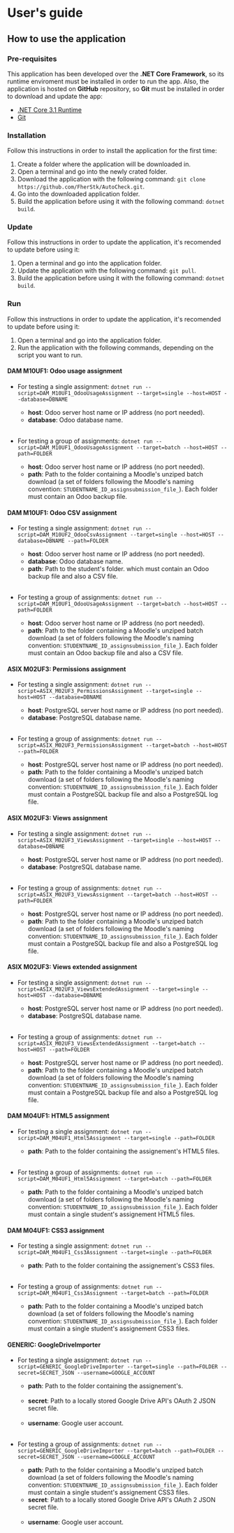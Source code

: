 # User's guide
## How to use the application
### Pre-requisites
This application has been developed over the **.NET Core Framework**, so its runtime enviroment must be installed in order to run the app. Also, the application is hosted on **GitHub** repository, so **Git** must be installed in order to download and update the app:
* [.NET Core 3.1 Runtime](https://dotnet.microsoft.com/download/dotnet-core/current/runtime)
* [Git](https://git-scm.com/downloads)

### Installation
Follow this instructions in order to install the application for the first time:

1. Create a folder where the application will be downloaded in.
2. Open a terminal and go into the newly crated folder.
3. Download the application with the following command: `git clone https://github.com/FherStk/AutoCheck.git`.
4. Go into the downloaded application folder.
5. Build the application before using it with the following command: `dotnet build`.

### Update
Follow this instructions in order to update the application, it's recomended to update before using it:
1. Open a terminal and go into the application folder.
2. Update the application with the following command: `git pull`. 
3. Build the application before using it with the following command: `dotnet build`.

### Run
Follow this instructions in order to update the application, it's recomended to update before using it:
1. Open a terminal and go into the application folder.
2. Run the application with the following commands, depending on the script you want to run.

#### DAM M10UF1: Odoo usage assignment
* For testing a single assignment: `dotnet run --script=DAM_M10UF1_OdooUsageAssignment --target=single --host=HOST --database=DBNAME`
    * **host**: Odoo server host name or IP address (no port needed).
    * **database**: Odoo database name.<br><br>

* For testing a group of assignments: `dotnet run --script=DAM_M10UF1_OdooUsageAssignment --target=batch --host=HOST --path=FOLDER`
    * **host**: Odoo server host name or IP address (no port needed).
    * **path**: Path to the folder containing a Moodle's unziped batch download (a set of folders following the Moodle's naming convention: 
    `STUDENTNAME_ID_assignsubmission_file_`). Each folder must contain an Odoo backup file.

#### DAM M10UF1: Odoo CSV assignment
* For testing a single assignment: `dotnet run --script=DAM_M10UF2_OdooCsvAssignment --target=single --host=HOST --database=DBNAME --path=FOLDER`
    * **host**: Odoo server host name or IP address (no port needed).
    * **database**: Odoo database name.
    * **path**: Path to the student's folder. which must contain an Odoo backup file and also a CSV file.<br><br>

* For testing a group of assignments: `dotnet run --script=DAM_M10UF1_OdooUsageAssignment --target=batch --host=HOST --path=FOLDER`
    * **host**: Odoo server host name or IP address (no port needed).
    * **path**: Path to the folder containing a Moodle's unziped batch download (a set of folders following the Moodle's naming convention: 
    `STUDENTNAME_ID_assignsubmission_file_`). Each folder must contain an Odoo backup file and also a CSV file.

#### ASIX M02UF3: Permissions assignment
* For testing a single assignment: `dotnet run --script=ASIX_M02UF3_PermissionsAssignment --target=single --host=HOST --database=DBNAME`
    * **host**: PostgreSQL server host name or IP address (no port needed).
    * **database**: PostgreSQL database name.<br><br>

* For testing a group of assignments: `dotnet run --script=ASIX_M02UF3_PermissionsAssignment --target=batch --host=HOST --path=FOLDER`
    * **host**: PostgreSQL server host name or IP address (no port needed).
    * **path**: Path to the folder containing a Moodle's unziped batch download (a set of folders following the Moodle's naming convention: 
    `STUDENTNAME_ID_assignsubmission_file_`). Each folder must contain a PostgreSQL backup file and also a PostgreSQL log file.

#### ASIX M02UF3: Views assignment
* For testing a single assignment: `dotnet run --script=ASIX_M02UF3_ViewsAssignment --target=single --host=HOST --database=DBNAME`
    * **host**: PostgreSQL server host name or IP address (no port needed).
    * **database**: PostgreSQL database name.<br><br>

* For testing a group of assignments: `dotnet run --script=ASIX_M02UF3_ViewsAssignment --target=batch --host=HOST --path=FOLDER`
    * **host**: PostgreSQL server host name or IP address (no port needed).
    * **path**: Path to the folder containing a Moodle's unziped batch download (a set of folders following the Moodle's naming convention: 
    `STUDENTNAME_ID_assignsubmission_file_`). Each folder must contain a PostgreSQL backup file and also a PostgreSQL log file.

#### ASIX M02UF3: Views extended assignment
* For testing a single assignment: `dotnet run --script=ASIX_M02UF3_ViewsExtendedAssignment --target=single --host=HOST --database=DBNAME`
    * **host**: PostgreSQL server host name or IP address (no port needed).
    * **database**: PostgreSQL database name.<br><br>

* For testing a group of assignments: `dotnet run --script=ASIX_M02UF3_ViewsExtendedAssignment --target=batch --host=HOST --path=FOLDER`
    * **host**: PostgreSQL server host name or IP address (no port needed).
    * **path**: Path to the folder containing a Moodle's unziped batch download (a set of folders following the Moodle's naming convention: 
    `STUDENTNAME_ID_assignsubmission_file_`). Each folder must contain a PostgreSQL backup file and also a PostgreSQL log file.

#### DAM M04UF1: HTML5 assignment
* For testing a single assignment: `dotnet run --script=DAM_M04UF1_Html5Assignment --target=single --path=FOLDER`
    * **path**: Path to the folder containing the assignement's HTML5 files. <br><br>

* For testing a group of assignments: `dotnet run --script=DAM_M04UF1_Html5Assignment --target=batch --path=FOLDER`
    * **path**: Path to the folder containing a Moodle's unziped batch download (a set of folders following the Moodle's naming convention: 
    `STUDENTNAME_ID_assignsubmission_file_`). Each folder must contain a single student's assignement HTML5 files.

#### DAM M04UF1: CSS3 assignment
* For testing a single assignment: `dotnet run --script=DAM_M04UF1_Css3Assignment --target=single --path=FOLDER`
    * **path**: Path to the folder containing the assignement's CSS3 files. <br><br>

* For testing a group of assignments: `dotnet run --script=DAM_M04UF1_Css3Assignment --target=batch --path=FOLDER`
    * **path**: Path to the folder containing a Moodle's unziped batch download (a set of folders following the Moodle's naming convention: 
    `STUDENTNAME_ID_assignsubmission_file_`). Each folder must contain a single student's assignement CSS3 files.

#### GENERIC: GoogleDriveImporter
* For testing a single assignment: `dotnet run --script=GENERIC_GoogleDriveImporter --target=single --path=FOLDER --secret=SECRET_JSON --username=GOOGLE_ACCOUNT`
    * **path**: Path to the folder containing the assignement's. <br><br>
    * **secret**: Path to a locally stored Google Drive API's OAuth 2 JSON secret file.<br><br>
    * **username**: Google user account.<br><br>

* For testing a group of assignments: `dotnet run --script=GENERIC_GoogleDriveImporter --target=batch --path=FOLDER --secret=SECRET_JSON --username=GOOGLE_ACCOUNT`
    * **path**: Path to the folder containing a Moodle's unziped batch download (a set of folders following the Moodle's naming convention: 
    `STUDENTNAME_ID_assignsubmission_file_`). Each folder must contain a single student's assignement CSS3 files.
    * **secret**: Path to a locally stored Google Drive API's OAuth 2 JSON secret file.<br><br>
    * **username**: Google user account.<br><br>